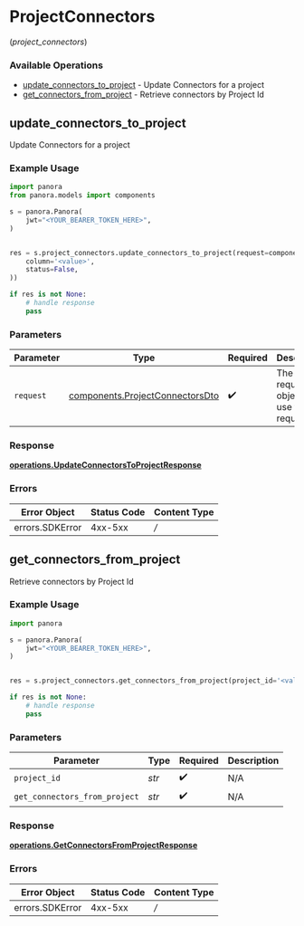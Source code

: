 # ProjectConnectors
(*project_connectors*)

### Available Operations

* [update_connectors_to_project](#update_connectors_to_project) - Update Connectors for a project
* [get_connectors_from_project](#get_connectors_from_project) - Retrieve connectors by Project Id

## update_connectors_to_project

Update Connectors for a project

### Example Usage

```python
import panora
from panora.models import components

s = panora.Panora(
    jwt="<YOUR_BEARER_TOKEN_HERE>",
)


res = s.project_connectors.update_connectors_to_project(request=components.ProjectConnectorsDto(
    column='<value>',
    status=False,
))

if res is not None:
    # handle response
    pass

```

### Parameters

| Parameter                                                                          | Type                                                                               | Required                                                                           | Description                                                                        |
| ---------------------------------------------------------------------------------- | ---------------------------------------------------------------------------------- | ---------------------------------------------------------------------------------- | ---------------------------------------------------------------------------------- |
| `request`                                                                          | [components.ProjectConnectorsDto](../../models/components/projectconnectorsdto.md) | :heavy_check_mark:                                                                 | The request object to use for the request.                                         |


### Response

**[operations.UpdateConnectorsToProjectResponse](../../models/operations/updateconnectorstoprojectresponse.md)**
### Errors

| Error Object    | Status Code     | Content Type    |
| --------------- | --------------- | --------------- |
| errors.SDKError | 4xx-5xx         | */*             |

## get_connectors_from_project

Retrieve connectors by Project Id

### Example Usage

```python
import panora

s = panora.Panora(
    jwt="<YOUR_BEARER_TOKEN_HERE>",
)


res = s.project_connectors.get_connectors_from_project(project_id='<value>', get_connectors_from_project='<value>')

if res is not None:
    # handle response
    pass

```

### Parameters

| Parameter                     | Type                          | Required                      | Description                   |
| ----------------------------- | ----------------------------- | ----------------------------- | ----------------------------- |
| `project_id`                  | *str*                         | :heavy_check_mark:            | N/A                           |
| `get_connectors_from_project` | *str*                         | :heavy_check_mark:            | N/A                           |


### Response

**[operations.GetConnectorsFromProjectResponse](../../models/operations/getconnectorsfromprojectresponse.md)**
### Errors

| Error Object    | Status Code     | Content Type    |
| --------------- | --------------- | --------------- |
| errors.SDKError | 4xx-5xx         | */*             |
